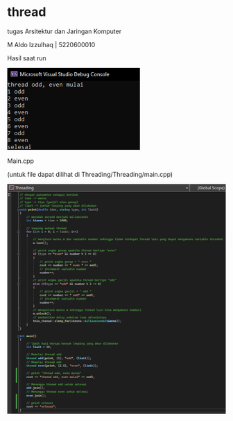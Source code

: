 # thread

tugas Arsitektur dan Jaringan Komputer

M Aldo Izzulhaq | 5220600010

Hasil saat run

![alt text](https://github.com/aldozulhaq/Threading/blob/master/img/Screenshot%202022-03-25%20201428.png?raw=true)

Main.cpp

(untuk file dapat dilihat di Threading/Threading/main.cpp)

![alt text](https://github.com/aldozulhaq/Threading/blob/master/img/Screenshot%202022-03-25%20201911.png?raw=true)
